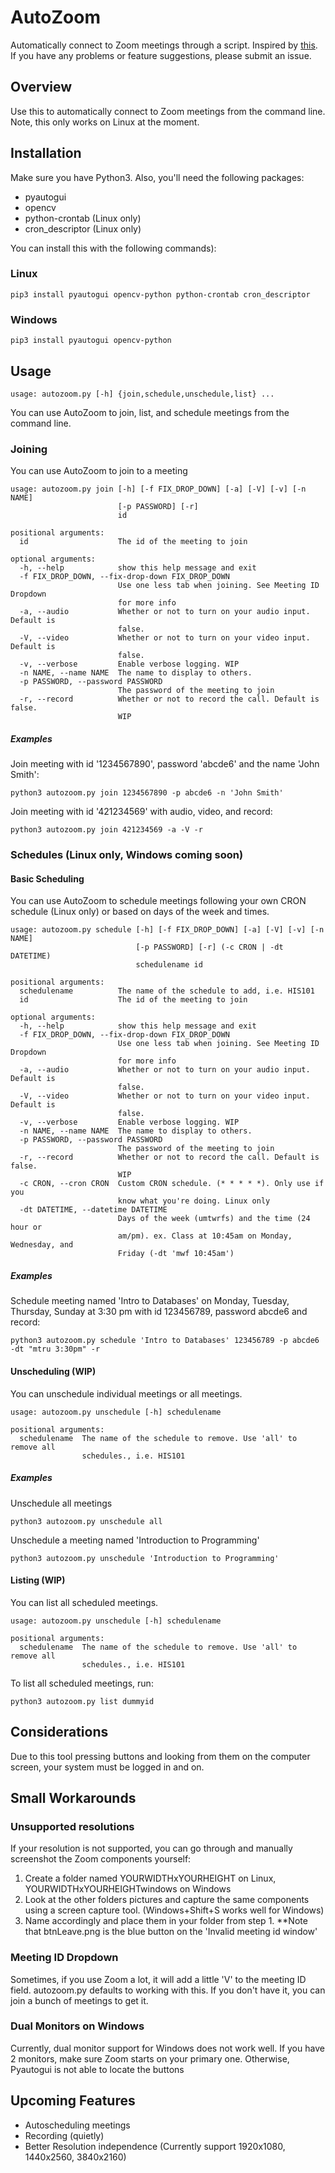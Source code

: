 # AutoZoom
Automatically connect to Zoom meetings through a script.
Inspired by [this](https://github.com/BigchillRK/Zoom-Meeting-and-Recording). If you have any problems or feature suggestions, please submit an issue.
## Overview
Use this to automatically connect to Zoom meetings from the command line. Note, this only works on Linux at the moment.

## Installation
Make sure you have Python3. Also, you'll need the following packages:
* pyautogui
* opencv
* python-crontab (Linux only)
* cron_descriptor (Linux only)

You can install this with the following commands):
### Linux
```
pip3 install pyautogui opencv-python python-crontab cron_descriptor
```

### Windows
```
pip3 install pyautogui opencv-python
```

## Usage
```
usage: autozoom.py [-h] {join,schedule,unschedule,list} ...
```
You can use AutoZoom to join, list, and schedule meetings from the command line.
### Joining
You can use AutoZoom to join to a meeting
```
usage: autozoom.py join [-h] [-f FIX_DROP_DOWN] [-a] [-V] [-v] [-n NAME]
                        [-p PASSWORD] [-r]
                        id

positional arguments:
  id                    The id of the meeting to join

optional arguments:
  -h, --help            show this help message and exit
  -f FIX_DROP_DOWN, --fix-drop-down FIX_DROP_DOWN
                        Use one less tab when joining. See Meeting ID Dropdown
                        for more info
  -a, --audio           Whether or not to turn on your audio input. Default is
                        false.
  -V, --video           Whether or not to turn on your video input. Default is
                        false.
  -v, --verbose         Enable verbose logging. WIP
  -n NAME, --name NAME  The name to display to others.
  -p PASSWORD, --password PASSWORD
                        The password of the meeting to join
  -r, --record          Whether or not to record the call. Default is false.
                        WIP
```
##### Examples
Join meeting with id '1234567890', password 'abcde6' and the name 'John Smith':
```
python3 autozoom.py join 1234567890 -p abcde6 -n 'John Smith'
```
Join meeting with id '421234569' with audio, video, and record:
```
python3 autozoom.py join 421234569 -a -V -r
```

### Schedules (Linux only, Windows coming soon)
#### Basic Scheduling
You can use AutoZoom to schedule meetings following your own CRON schedule (Linux only) or based on days of the week and times.
```
usage: autozoom.py schedule [-h] [-f FIX_DROP_DOWN] [-a] [-V] [-v] [-n NAME]
                            [-p PASSWORD] [-r] (-c CRON | -dt DATETIME)
                            schedulename id

positional arguments:
  schedulename          The name of the schedule to add, i.e. HIS101
  id                    The id of the meeting to join

optional arguments:
  -h, --help            show this help message and exit
  -f FIX_DROP_DOWN, --fix-drop-down FIX_DROP_DOWN
                        Use one less tab when joining. See Meeting ID Dropdown
                        for more info
  -a, --audio           Whether or not to turn on your audio input. Default is
                        false.
  -V, --video           Whether or not to turn on your video input. Default is
                        false.
  -v, --verbose         Enable verbose logging. WIP
  -n NAME, --name NAME  The name to display to others.
  -p PASSWORD, --password PASSWORD
                        The password of the meeting to join
  -r, --record          Whether or not to record the call. Default is false.
                        WIP
  -c CRON, --cron CRON  Custom CRON schedule. (* * * * *). Only use if you
                        know what you're doing. Linux only
  -dt DATETIME, --datetime DATETIME
                        Days of the week (umtwrfs) and the time (24 hour or
                        am/pm). ex. Class at 10:45am on Monday, Wednesday, and
                        Friday (-dt 'mwf 10:45am')
```
##### Examples
Schedule meeting named 'Intro to Databases' on Monday, Tuesday, Thursday, Sunday at 3:30 pm with id 123456789, password abcde6 and record:
```
python3 autozoom.py schedule 'Intro to Databases' 123456789 -p abcde6 -dt "mtru 3:30pm" -r
```

#### Unscheduling (WIP)
You can unschedule individual meetings or all meetings.
```
usage: autozoom.py unschedule [-h] schedulename

positional arguments:
  schedulename  The name of the schedule to remove. Use 'all' to remove all
                schedules., i.e. HIS101
```
##### Examples
Unschedule all meetings
```
python3 autozoom.py unschedule all
```
Unschedule a meeting named 'Introduction to Programming'
```
python3 autozoom.py unschedule 'Introduction to Programming'
```

#### Listing (WIP)
You can list all scheduled meetings.
```
usage: autozoom.py unschedule [-h] schedulename

positional arguments:
  schedulename  The name of the schedule to remove. Use 'all' to remove all
                schedules., i.e. HIS101
```
To list all scheduled meetings, run:
```
python3 autozoom.py list dummyid
```

## Considerations
Due to this tool pressing buttons and looking from them on the computer screen, your system must be logged in and on.

## Small Workarounds
### Unsupported resolutions
If your resolution is not supported, you can go through and manually screenshot the Zoom components yourself:
1. Create a folder named YOURWIDTHxYOURHEIGHT on Linux, YOURWIDTHxYOURHEIGHTwindows on Windows
2. Look at the other folders pictures and capture the same components using a screen capture tool. (Windows+Shift+S works well for Windows)
3. Name accordingly and place them in your folder from step 1.
**Note that btnLeave.png is the blue button on the 'Invalid meeting id window'
  
### Meeting ID Dropdown
Sometimes, if you use Zoom a lot, it will add a little 'V' to the meeting ID field. autozoom.py defaults to working with this. If you don't have it, you can join a bunch of meetings to get it.

### Dual Monitors on Windows
Currently, dual monitor support for Windows does not work well. If you have 2 monitors, make sure Zoom starts on your primary one. Otherwise, Pyautogui is not able to locate the buttons

## Upcoming Features
* Autoscheduling meetings
* Recording (quietly)
* Better Resolution independence (Currently support 1920x1080, 1440x2560, 3840x2160)
